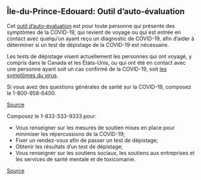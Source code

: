 ## Île-du-Prince-Edouard: Outil d’auto-évaluation

Cet [outil d’auto-évaluation](https://www.princeedwardisland.ca/fr/service/autoevaluation-covid-19) est pour toute personne qui présente des symptômes de la COVID-19, qui revient de voyage ou qui est entrée en contact avec quelqu’un ayant reçu un diagnostic de COVID-19, afin d’aider à déterminer si un test de dépistage de la COVID-19 est nécessaire.

Les tests de dépistage visent actuellement les personnes qui ont voyagé, y compris dans le Canada et les États-Unis, ou qui ont été en contact avec une personne ayant soit un cas confirmé de la COVID-19, soit [les symptômes du virus](https://www.princeedwardisland.ca/fr/information/sante-et-mieux-etre/propos-de-la-covid-19-coronavirus).

Si vous avez des questions générales de santé sur la COVID-19, composez le 1-800-958-6400.

[Source](https://www.princeedwardisland.ca/fr/service/autoevaluation-covid-19)

Composez le 1-833-533-9333 pour:

- Vous renseigner sur les mesures de soutien mises en place pour minimiser les répercussions de la COVID-19;
- Fixer un rendez-vous afin de passer un test de dépistage;
- Obtenir les résultats d’un test de dépistage;
- Vous renseigner sur les soutiens sociaux, les soutiens aux entreprises et les services de santé mentale et de toxicomanie.

[Source](https://www.princeedwardisland.ca/fr/information/sante-et-mieux-etre/questions-au-sujet-covid-19)
